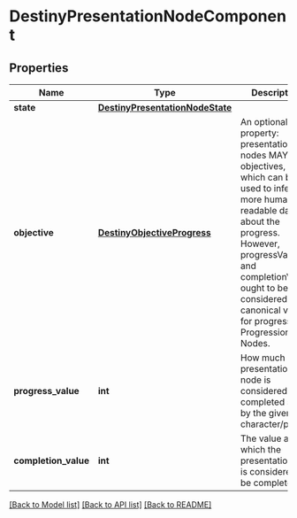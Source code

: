 # DestinyPresentationNodeComponent

## Properties
Name | Type | Description | Notes
------------ | ------------- | ------------- | -------------
**state** | [**DestinyPresentationNodeState**](DestinyPresentationNodeState.md) |  | [optional] 
**objective** | [**DestinyObjectiveProgress**](DestinyObjectiveProgress.md) | An optional property: presentation nodes MAY have objectives, which can be used to infer more human readable data about the progress. However, progressValue and completionValue ought to be considered the canonical values for progress on Progression Nodes. | [optional] 
**progress_value** | **int** | How much of the presentation node is considered to be completed so far by the given character/profile. | [optional] 
**completion_value** | **int** | The value at which the presentation ode is considered to be completed. | [optional] 

[[Back to Model list]](../README.md#documentation-for-models) [[Back to API list]](../README.md#documentation-for-api-endpoints) [[Back to README]](../README.md)


